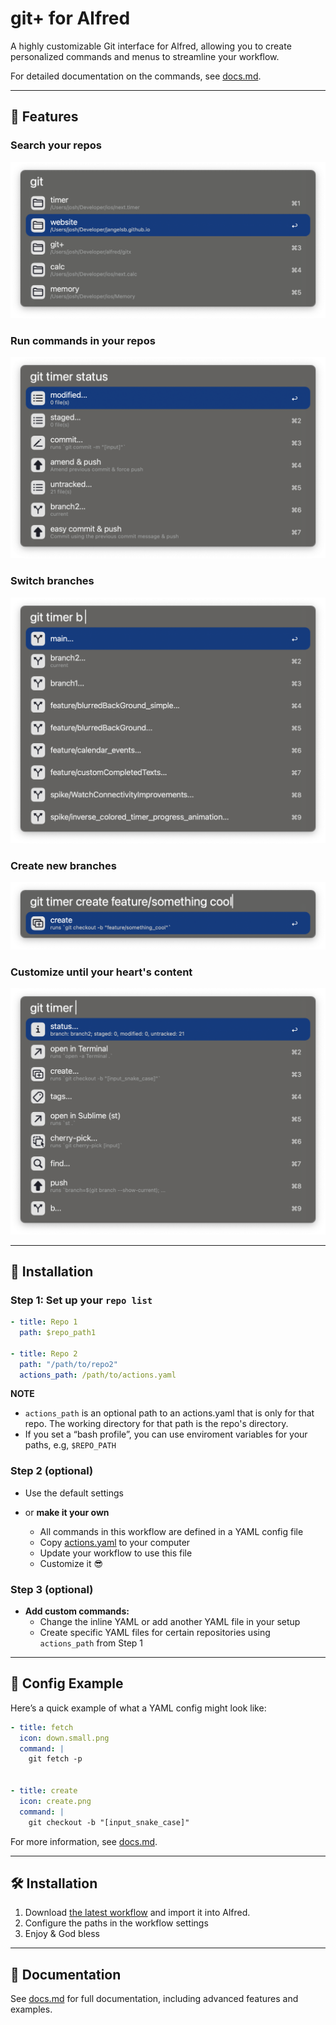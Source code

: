 # git+ for Alfred

A highly customizable Git interface for Alfred, allowing you to create personalized commands and menus to streamline your workflow.

For detailed documentation on the commands, see [docs.md](docs.md).

---

## 🚀 Features

### Search your repos 
![Filter Projects](images/filter_projects.png)

### Run commands in your repos
![Run Commands](images/commands.png)

### Switch branches 
![Checkout Branch](images/checkout_branch.png)

### Create new branches
![Create Branch](images/create_branch.png)

### Customize until your heart's content 
![Custom Commands](images/custom_commands.png)

---

## 📖 Installation

### Step 1: Set up your `repo list`
```yaml
- title: Repo 1
  path: $repo_path1

- title: Repo 2
  path: "/path/to/repo2"
  actions_path: /path/to/actions.yaml

```
**NOTE**
* `actions_path` is an optional path to an actions.yaml that is only for that repo. The working directory for that path is the repo's directory.
* If you set a “bash profile”, you can use enviroment variables for your paths, e.g, `$REPO_PATH`


### Step 2 (optional)

- Use the default settings
  
- or **make it your own**
  - All commands in this workflow are defined in a YAML config file
  - Copy [actions.yaml](https://github.com/jangelsb/git-plus-alfred-workflow/blob/main/actions.yaml) to your computer
  - Update your workflow to use this file
  - Customize it 😎
  
### Step 3 (optional)
- **Add custom commands:** 
  - Change the inline YAML or add another YAML file in your setup
  - Create specific YAML files for certain repositories using `actions_path` from Step 1


---

## 📂 Config Example

Here’s a quick example of what a YAML config might look like:  

```yaml
- title: fetch
  icon: down.small.png
  command: |
    git fetch -p


- title: create
  icon: create.png
  command: |
    git checkout -b "[input_snake_case]"
```

For more information, see [docs.md](https://github.com/jangelsb/git-plus-alfred-workflow/blob/main/docs.md).

---

## 🛠️ Installation

1. Download [the latest workflow](https://github.com/jangelsb/git-plus-alfred-workflow/releases) and import it into Alfred. 
2. Configure the paths in the workflow settings
3. Enjoy & God bless 

---

## 📃 Documentation

See [docs.md](docs.md) for full documentation, including advanced features and examples.
